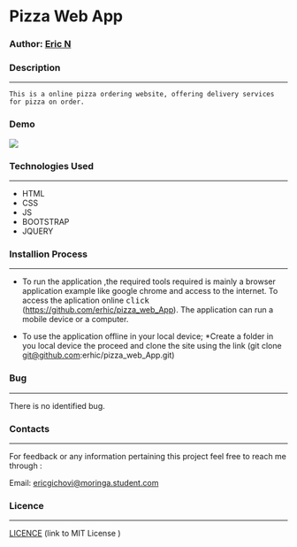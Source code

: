 # Pizza Web App

### Author:  [Eric N](https://github.com/erhic/pizza_web_App)

### Description
----
    This is a online pizza ordering website, offering delivery services for pizza on order.

 ### Demo
<img src="licence/PizzaIn.gif">





### Technologies Used
----
- HTML
- CSS
- JS
- BOOTSTRAP
- JQUERY

### Installion Process
----
* To run the application ,the required tools required is mainly a browser application example like google chrome and access to the internet. To access the aplication online <kbd>click</kbd> (https://github.com/erhic/pizza_web_App).
The application can run a mobile device or a computer.

* To use the application offline in your local device;
*Create a folder in you local device the proceed and clone the site using the link (git clone git@github.com:erhic/pizza_web_App.git)
### Bug
----
There is no identified bug.

### Contacts
----
For feedback or any information pertaining this project feel free to reach me through :

Email: ericgichovi@moringa.student.com

### Licence 
---

[ LICENCE](LICENSE) 
 (link to MIT License )


